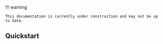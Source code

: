 !!! warning

    This documentation is currently under construction and may not be up to date.

## Quickstart